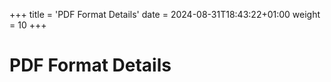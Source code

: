 +++
title = 'PDF Format Details'
date = 2024-08-31T18:43:22+01:00
weight = 10
+++

# PDF Format Details
